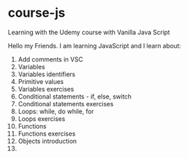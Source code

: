 # course-js
Learning with the Udemy course with Vanilla Java Script

Hello my Friends. I am learning JavaScript and I learn about:
1. Add comments in VSC
2. Variables
3. Variables identifiers
4. Primitive values
5. Variables exercises
6. Conditional statements - if, else, switch
7. Conditional statements exercises
8. Loops: while, do while, for
9. Loops exercises
10. Functions
11. Functions exercises
12. Objects introduction
13. 
